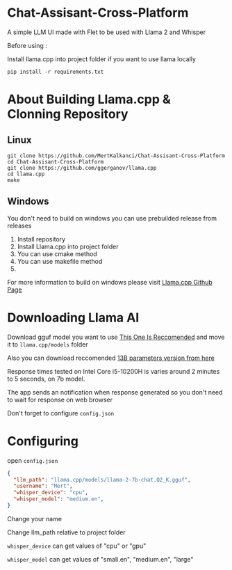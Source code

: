 # Chat-Assisant-Cross-Platform
 A simple LLM UI made with Flet to be used with Llama 2 and Whisper

Before using : 
 
Install llama.cpp into project folder if you want to use llama locally 
```
pip install -r requirements.txt
 ```
# About Building Llama.cpp & Clonning Repository

## Linux
 ```
git clone https://github.com/MertKalkanci/Chat-Assisant-Cross-Platform
cd Chat-Assisant-Cross-Platform
git clone https://github.com/ggerganov/llama.cpp  
cd llama.cpp
make 
```

## Windows
You don't need to build on windows you can use prebuilded release from releases

1) Install repository
2) Install Llama.cpp into project folder
3) You can use cmake method 
4) You can use makefile method
5) 
For more information to build on windows please visit [Llama.cpp Github Page](https://github.com/ggerganov/llama.cpp)

# Downloading Llama AI

Download gguf model you want to use [This One Is Reccomended](https://huggingface.co/TheBloke/Llama-2-7b-Chat-GGUF/) and move it to `llama.cpp/models` folder

Also you can download reccomended [13B parameters version from here](https://huggingface.co/TheBloke/Llama-2-13B-chat-GGUF/)

Response times tested on Intel Core i5-10200H is varies around 2 minutes to 5 seconds, on 7b model. 

The app sends an notification when response generated so you don't need to wait for response on web browser

Don't forget to configure `` config.json ``

# Configuring

open `` config.json ``

```json
{
  "llm_path": "llama.cpp/models/llama-2-7b-chat.Q2_K.gguf",
  "username": "Mert",
  "whisper_device": "cpu",
  "whisper_model": "medium.en",
}
```
Change your name

Change llm_path relative to project folder

``whisper_device`` can get values of "cpu"  or  "gpu"

``whisper_model`` can get values of "small.en",    "medium.en",   "large"
